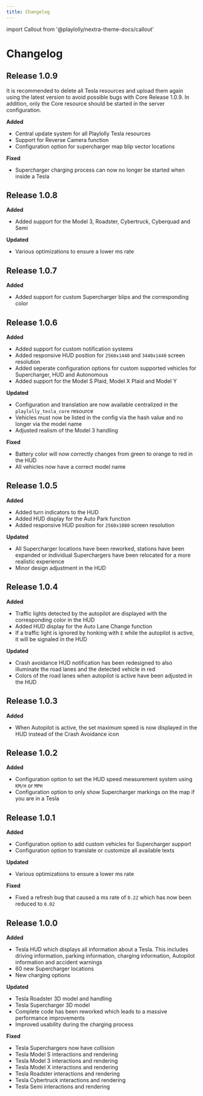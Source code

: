 ```yaml
---
title: Changelog
---
```


import Callout from '@playlolly/nextra-theme-docs/callout'

# Changelog

## Release 1.0.9

<Callout type="warning">
  It is recommended to delete all Tesla resources and upload them again using
  the latest version to avoid possible bugs with Core Release 1.0.9. In
  addition, only the Core resource should be started in the server
  configuration.
</Callout>

**Added**

- Central update system for all Playlolly Tesla resources
- Support for Reverse Camera function
- Configuration option for supercharger map blip vector locations

**Fixed**

- Supercharger charging process can now no longer be started when inside a Tesla

## Release 1.0.8

**Added**

- Added support for the Model 3, Roadster, Cybertruck, Cyberquad and Semi

**Updated**

- Various optimizations to ensure a lower ms rate

## Release 1.0.7

**Added**

- Added support for custom Supercharger blips and the corresponding color

## Release 1.0.6

**Added**

- Added support for custom notification systems
- Added responsive HUD position for `2560x1440` and `3440x1440` screen resolution
- Added seperate configuration options for custom supported vehicles for Supercharger, HUD and Autonomous
- Added support for the Model S Plaid, Model X Plaid and Model Y

**Updated**

- Configuration and translation are now available centralized in the `playlolly_tesla_core` resource
- Vehicles must now be listed in the config via the hash value and no longer via the model name
- Adjusted realism of the Model 3 handling

**Fixed**

- Battery color will now correctly changes from green to orange to red in the HUD
- All vehicles now have a correct model name

## Release 1.0.5

**Added**

- Added turn indicators to the HUD
- Added HUD display for the Auto Park function
- Added responsive HUD position for `2560x1080` screen resolution

**Updated**

- All Supercharger locations have been reworked, stations have been expanded or individual Superchargers have been relocated for a more realistic experience
- Minor design adjustment in the HUD

## Release 1.0.4

**Added**

- Traffic lights detected by the autopilot are displayed with the corresponding color in the HUD
- Added HUD display for the Auto Lane Change function
- If a traffic light is ignored by honking with `E` while the autopilot is active, it will be signaled in the HUD

**Updated**

- Crash avoidance HUD notification has been redesigned to also illuminate the road lanes and the detected vehicle in red
- Colors of the road lanes when autopilot is active have been adjusted in the HUD

## Release 1.0.3

**Added**

- When Autopilot is active, the set maximum speed is now displayed in the HUD instead of the Crash Avoidance icon

## Release 1.0.2

**Added**

- Configuration option to set the HUD speed measurement system using `KM/H` or `MPH`
- Configuration option to only show Supercharger markings on the map if you are in a Tesla

## Release 1.0.1

**Added**

- Configuration option to add custom vehicles for Supercharger support
- Configuration option to translate or customize all available texts

**Updated**

- Various optimizations to ensure a lower ms rate

**Fixed**

- Fixed a refresh bug that caused a ms rate of `0.22` which has now been reduced to `0.02`

## Release 1.0.0

**Added**

- Tesla HUD which displays all information about a Tesla. This includes driving information, parking information, charging information, Autopilot information and accident warnings
- 60 new Supercharger locations
- New charging options

**Updated**

- Tesla Roadster 3D model and handling
- Tesla Supercharger 3D model
- Complete code has been reworked which leads to a massive performance improvements
- Improved usability during the charging process

**Fixed**

- Tesla Superchargers now have collision
- Tesla Model S interactions and rendering
- Tesla Model 3 interactions and rendering
- Tesla Model X interactions and rendering
- Tesla Roadster interactions and rendering
- Tesla Cybertruck interactions and rendering
- Tesla Semi interactions and rendering
